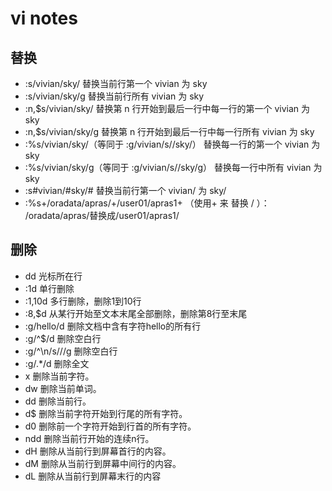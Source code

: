 vi notes
===
替换
---
- :s/vivian/sky/ 替换当前行第一个 vivian 为 sky
- :s/vivian/sky/g 替换当前行所有 vivian 为 sky
- :n,$s/vivian/sky/ 替换第 n 行开始到最后一行中每一行的第一个 vivian 为 sky
- :n,$s/vivian/sky/g 替换第 n 行开始到最后一行中每一行所有 vivian 为 sky
- :%s/vivian/sky/（等同于 :g/vivian/s//sky/） 替换每一行的第一个 vivian 为 sky
- :%s/vivian/sky/g（等同于 :g/vivian/s//sky/g） 替换每一行中所有 vivian 为 sky
- :s#vivian/#sky/# 替换当前行第一个 vivian/ 为 sky/
- :%s+/oradata/apras/+/user01/apras1+ （使用+ 来 替换 / ）： /oradata/apras/替换成/user01/apras1/


删除
---
- dd 光标所在行
- :1d 单行删除
- :1,10d 多行删除，删除1到10行
- :8,$d 从某行开始至文本末尾全部删除，删除第8行至末尾
- :g/hello/d 删除文档中含有字符hello的所有行
- :g/^$/d 删除空白行
- :g/^\n/s///g 删除空白行
- :g/.*/d 删除全文
- x 删除当前字符。
- dw 删除当前单词。
- dd 删除当前行。
- d$ 删除当前字符开始到行尾的所有字符。
- d0 删除前一个字符开始到行首的所有字符。
- ndd 删除当前行开始的连续n行。
- dH 删除从当前行到屏幕首行的内容。
- dM 删除从当前行到屏幕中间行的内容。
- dL 删除从当前行到屏幕末行的内容